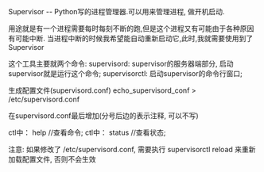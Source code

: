 Supervisor --  Python写的进程管理器.可以用来管理进程, 做开机启动.

   用途就是有一个进程需要每时每刻不断的跑,但是这个进程又有可能由于各种原因有可能中断.
   当进程中断的时候我希望能自动重新启动它,此时,我就需要使用到了Supervisor

这个工具主要就两个命令:
supervisord: supervisor的服务器端部分, 启动supervisor就是运行这个命令;
supervisorctl: 启动supervisor的命令行窗口;

生成配置文件(supervisord.conf)
echo_supervisord_conf > /etc/supervisord.conf

在supervisord.conf最后增加(分号后边的表示注释, 可以不写)


ctl中： help //查看命令;
ctl中： status //查看状态;

注意: 如果修改了 /etc/supervisord.conf, 需要执行 supervisorctl reload 来重新加载配置文件, 否则不会生效

